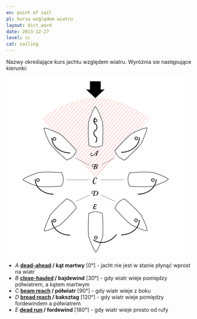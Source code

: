 ```yaml
---
en: point of sail
pl: kursu względem wiatru
layout: dict_word
date: 2013-12-27
level: cc
cat: sailing
---
```


Nazwy określające kurs jachtu względem wiatru. Wyróżnia sie następujące kierunki:

![point of sail](/img/dict/points_of_sail.png)

* *A*  **[dead-ahead](/dict/dead-ahead.html) / kąt martwy** [0°] - jacht nie jest w stanie płynąć wprost na wiatr
* *B*  **[close-hauled](/dict/close-hauled.html) / bajdewind** [30°] - gdy wiatr wieje pomiędzy półwiatrem, a kątem martwym 
* *C*  **[beam reach](/dict/beam-reach.html) / półwiatr**  [90°] - gdy wiatr wieje z boku
* *D*  **[broad reach](/dict/broad-reach.html) / baksztag** [120°] - gdy wiatr wieje pomiędzy fordewindem a półwiatrem
* *E*  **[dead run](/dict/dead-run.html) / fordewind** [180°] - gdy wiatr wieje prosto od rufy
